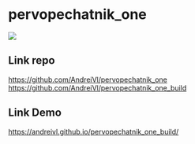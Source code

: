 # pervopechatnik_one

![](https://andreivl.github.io/Test-spa/images/Site-Spa.jpg)

## Link repo
https://github.com/AndreiVl/pervopechatnik_one
https://github.com/AndreiVl/pervopechatnik_one_build

## Link Demo
https://andreivl.github.io/pervopechatnik_one_build/